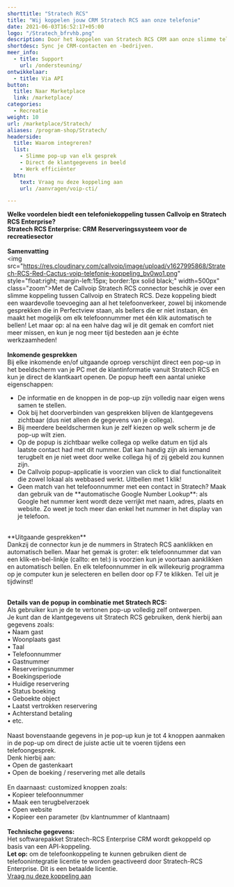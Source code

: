 ```yaml
---
shorttitle: "Stratech RCS"
title: "Wij koppelen jouw CRM Stratech RCS aan onze telefonie"
date: 2021-06-03T16:52:17+05:00
logo: "/Stratech_bfrvhb.png"
description: Door het koppelen van Stratech RCS CRM aan onze slimme telefonie werk je een stuk efficienter.
shortdesc: Sync je CRM-contacten en -bedrijven.
meer_info:
  - title: Support
    url: /ondersteuning/
ontwikkelaar:
  - title: Via API
button:
  title: Naar Marketplace
  link: /marketplace/
categories:
  - Recreatie
weight: 10
url: /marketplace/Stratech/
aliases: /program-shop/Stratech/
headerside:
  title: Waarom integreren?
  list:
    - Slimme pop-up van elk gesprek
    - Direct de klantgegevens in beeld
    - Werk efficiënter
  btn:
    text: Vraag nu deze koppeling aan
    url: /aanvragen/voip-cti/

---
```


**Welke voordelen biedt een telefoniekoppeling tussen Callvoip en Stratech RCS Enterprise?<br>
Stratech RCS Enterprise: CRM Reserveringssysteem voor de recreatiesector**<br>
<br>
**Samenvatting** <br>
<img src="https://res.cloudinary.com/callvoip/image/upload/v1627995868/Stratech-RCS-Red-Cactus-voip-telefonie-koppeling_bv0wo1.png" style="float:right; margin-left:15px; border:1px solid black;" width=500px" class="zoom">Met de Callvoip Stratech RCS connector beschik je over een slimme koppeling tussen Callvoip en Stratech RCS. Deze koppeling biedt een waardevolle toevoeging aan al het telefoonverkeer, zowel bij inkomende gesprekken die in Perfectview staan, als bellers die er niet instaan, én maakt het mogelijk om elk telefoonnummer met één klik automatisch te bellen! Let maar op: al na een halve dag wil je dit gemak en comfort niet meer missen, en kun je nog meer tijd besteden aan je échte werkzaamheden!<br>
<br>
**Inkomende gesprekken**<br>
Bij elke inkomende en/of uitgaande oproep verschijnt direct een pop-up in het beeldscherm van je PC met de klantinformatie vanuit Stratech RCS en kun je direct de klantkaart openen. De popup heeft een aantal unieke eigenschappen:<br>
<div class="usp-list">
<ul>
<li>De informatie en de knoppen in de pop-up zijn volledig naar eigen wens samen te stellen.</li>
<li>Ook bij het doorverbinden van gesprekken blijven de klantgegevens zichtbaar (dus niet alleen de gegevens van je collega).</li>
<li>Bij meerdere beeldschermen kun je zelf kiezen op welk scherm je de pop-up wilt zien.</li>
<li>Op de popup is zichtbaar welke collega op welke datum en tijd als laatste contact had met dit nummer. Dat kan handig zijn als iemand terugbelt en je niet weet door welke collega hij of zij gebeld zou kunnen zijn.</li>
<li>De Callvoip popup-applicatie is voorzien van click to dial functionaliteit die zowel lokaal als webbased werkt. Uitbellen met 1 klik!</li>
<li>Geen match van het telefoonnummer met een contact in Stratech? Maak dan gebruik van de **automatische Google Number Lookup**: als Google het nummer kent wordt deze verrijkt met naam, adres, plaats en website. Zo weet je toch meer dan enkel het nummer in het display van je telefoon.</li>
</ul>
</div>
<br>
**Uitgaande gesprekken**<br>
Dankzij de connector kun je de nummers in Stratech RCS aanklikken en automatisch bellen. Maar het gemak is groter: elk telefoonnummer dat van een klik-en-bel-linkje (callto: en tel:) is voorzien kun je voortaan aanklikken en automatisch bellen. En elk telefoonnummer in elk willekeurig programma op je computer kun je selecteren en bellen door op F7 te klikken. Tel uit je tijdwinst! <br><br>

**Details van de popup in combinatie met Stratech RCS:**<br>
Als gebruiker kun je de te vertonen pop-up volledig zelf ontwerpen. <br>
Je kunt dan de klantgegevens uit Stratech RCS gebruiken, denk hierbij aan gegevens zoals: <br>
• Naam gast <br>
• Woonplaats gast <br>
• Taal <br>
• Telefoonnummer <br>
• Gastnummer <br>
• Reserveringsnummer <br>
• Boekingsperiode <br>
• Huidige reservering <br>
• Status boeking <br>
• Geboekte object <br>
• Laatst vertrokken reservering <br>
• Achterstand betaling <br>
• etc. <br>
<br>
Naast bovenstaande gegevens in je pop-up kun je tot 4 knoppen aanmaken in de pop-up om direct de juiste actie uit te voeren tijdens een telefoongesprek. <br>
Denk hierbij aan:<br>
• Open de gastenkaart <br>
• Open de boeking / reservering met alle details<br>
<br>
En daarnaast: customized knoppen zoals: <br>
• Kopieer telefoonnummer<br>
• Maak een terugbelverzoek<br>
• Open website <br>
• Kopieer een parameter (bv klantnummer of klantnaam) <br>
<br>
**Technische gegevens:**<br>
Het softwarepakket Stratech-RCS Enterprise CRM wordt gekoppeld op basis van een API-koppeling. <br>
**Let op:** om de telefoonkoppeling te kunnen gebruiken dient de telefoonintegratie licentie te worden geactiveerd door Stratech-RCS Enterprise. Dit is een betaalde licentie.<br>
<a href="/aanvragen/voip-cti/" class="button">Vraag nu deze koppeling aan</a>
